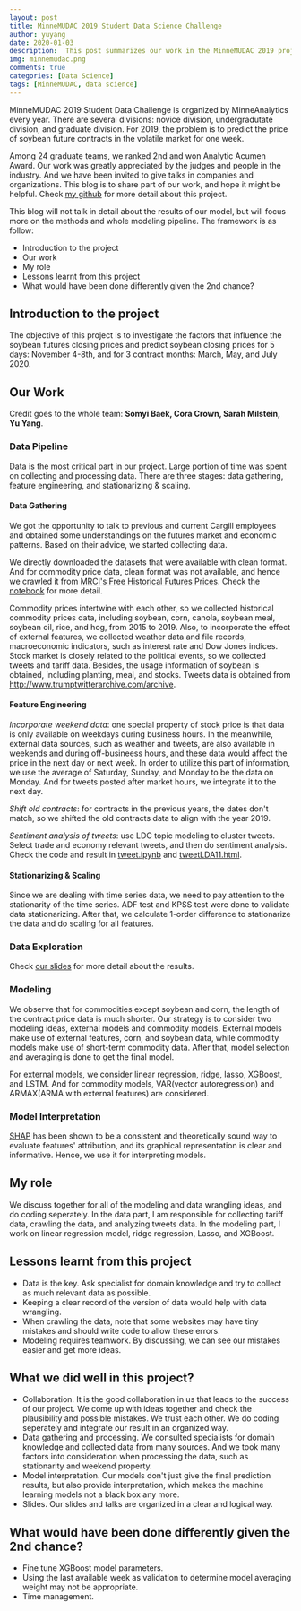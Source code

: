 ```yaml
---
layout: post
title: MinneMUDAC 2019 Student Data Science Challenge
author: yuyang
date: 2020-01-03
description:  This post summarizes our work in the MinneMUDAC 2019 project.
img: minnemudac.png
comments: true
categories: [Data Science]
tags: [MinneMUDAC, data science]
---
```

MinneMUDAC 2019 Student Data Challenge is organized by MinneAnalytics every year. There are several divisions: novice division, undergradutate division, and graduate division. For 2019, the problem is to predict the price of soybean future contracts in the volatile market for one week. 

Among 24 graduate teams, we ranked 2nd and won Analytic Acumen Award. Our work was greatly appreciated by the judges and people in the industry. And we have been invited to give talks in companies and organizations. This blog is to share part of our work, and hope it might be helpful. Check [my github](https://github.com/yuyangstatistics/projects/tree/master/MinneMUDAC) for more detail about this project.

This blog will not talk in detail about the results of our model, but will focus more on the methods and whole modeling pipeline. The framework is as follow:
- Introduction to the project
- Our work
- My role
- Lessons learnt from this project
- What would have been done differently given the 2nd chance?

## Introduction to the project
The objective of this project is to investigate the factors that influence the soybean futures closing prices and predict soybean closing prices for 5 days: November 4-8th, and for 3 contract months: March, May, and July 2020.

## Our Work
Credit goes to the whole team: **Somyi Baek, Cora Crown, Sarah Milstein, Yu Yang**.

### Data Pipeline
Data is the most critical part in our project. Large portion of time was spent on collecting and processing data. There are three stages: data gathering, feature engineering, and stationarizing & scaling.


#### Data Gathering

We got the opportunity to talk to previous and current Cargill employees and obtained some understandings on the futures market and economic patterns. Based on their advice, we started collecting data.

We directly downloaded the datasets that were available with clean format. And for commodity price data, clean format was not available, and hence we crawled it from [MRCI's Free Historical Futures Prices](https://www.mrci.com/ohlc/). Check the [notebook](https://github.com/yuyangstatistics/projects/blob/master/MinneMUDAC/notebooks/spider.ipynb) for more detail.

Commodity prices intertwine with each other, so we collected historical commodity prices data, including soybean, corn, canola, soybean meal, soybean oil, rice, and hog, from 2015 to 2019. Also, to incorporate the effect of external features, we collected weather data and file records, macroeconomic indicators, such as interest rate and Dow Jones indices. Stock market is closely related to the political events, so we collected tweets and tariff data. Besides, the usage information of soybean is obtained, including planting, meal, and stocks. Tweets data is obtained from http://www.trumptwitterarchive.com/archive.

#### Feature Engineering

*Incorporate weekend data*: one special property of stock price is that data is only available on weekdays during business hours. In the meanwhile, external data sources, such as weather and tweets, are also available in weekends and during off-busineess hours, and these data would affect the price in the next day or next week. In order to utilize this part of information, we use the average of Saturday, Sunday, and Monday to be the data on Monday. And for tweets posted after market hours, we integrate it to the next day.

*Shift old contracts*: for contracts in the previous years, the dates don't match, so we shifted the old contracts data to align with the year 2019.

*Sentiment analysis of tweets*: use LDC topic modeling to cluster tweets. Select trade and economy relevant tweets, and then do sentiment analysis. Check the code and result in [tweet.ipynb](https://github.com/yuyangstatistics/projects/blob/master/MinneMUDAC/notebooks/tweet.ipynb) and [tweetLDA11.html](https://github.com/yuyangstatistics/projects/blob/master/MinneMUDAC/notebooks/tweetLDA11.html).

#### Stationarizing & Scaling

Since we are dealing with time series data, we need to pay attention to the stationarity of the time series. ADF test and KPSS test were done to validate data stationarizing. After that, we calculate 1-order difference to stationarize the data and do scaling for all features.

### Data Exploration 

Check [our slides](https://github.com/yuyangstatistics/projects/tree/master/MinneMUDAC/talks) for more detail about the results.

### Modeling
We observe that for commodities except soybean and corn, the length of the contract price data is much shorter. Our strategy is to consider two modeling ideas, external models and commodity models. External models make use of external features, corn, and soybean data, while commodity models make use of short-term commodity data. After that, model selection and averaging is done to get the final model. 

For external models, we consider linear regression, ridge, lasso, XGBoost, and LSTM. And for commodity models, VAR(vector autoregression) and ARMAX(ARMA with external features) are considered.

### Model Interpretation

[SHAP](https://github.com/slundberg/shap) has been shown to be a consistent and theoretically sound way to evaluate features' attribution, and its graphical representation is clear and informative. Hence, we use it for interpreting models.

## My role

We discuss together for all of the modeling and data wrangling ideas, and do coding seperately. In the data part, I am responsible for collecting tariff data, crawling the data, and analyzing tweets data. In the modeling part, I work on linear regression model, ridge regression, Lasso, and XGBoost.

## Lessons learnt from this project

- Data is the key. Ask specialist for domain knowledge and try to collect as much relevant data as possible.
- Keeping a clear record of the version of data would help with data wrangling. 
- When crawling the data, note that some websites may have tiny mistakes and should write code to allow these errors.
- Modeling requires teamwork. By discussing, we can see our mistakes easier and get more ideas.


## What we did well in this project?

- Collaboration. It is the good collaboration in us that leads to the success of our project. We come up with ideas together and check the plausibility and possible mistakes. We trust each other. We do coding seperately and integrate our result in an organized way.
- Data gathering and processing. We consulted specialists for domain knowledge and collected data from many sources. And we took many factors into consideration when processing the data, such as stationarity and weekend property.
- Model interpretation. Our models don't just give the final prediction results, but also provide interpretation, which makes the machine learning models not a black box any more.
- Slides. Our slides and talks are organized in a clear and logical way.

## What would have been done differently given the 2nd chance?
- Fine tune XGBoost model parameters.
- Using the last available week as validation to determine model averaging weight may not be appropriate. 
- Time management. 

